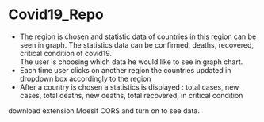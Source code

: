 # Covid19_Repo
<ul>
<li>The region is chosen and statistic data of countries in this region can be seen in graph.
The statistics data can be confirmed, deaths, recovered, critical condition of covid19.</li>
The user is choosing which data he would like to see in graph chart.
<li>Each time user clicks on another region the countries updated in dropdown box accordingly to the region</li>
<li>After a country is chosen a statistics is displayed :
  total cases, new cases, total deaths, new deaths, total recovered, in critical condition</li>
  </ul>
  
  <p> download extension Moesif CORS and turn on to see data.
